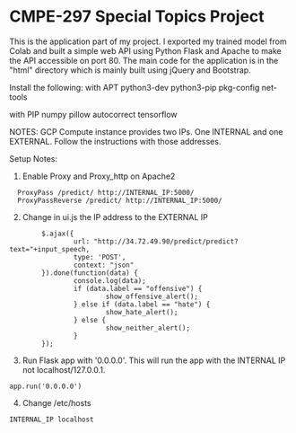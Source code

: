 # CMPE-297 Special Topics Project

This is the application part of my project. I exported my trained model from Colab and built a simple web API using Python Flask and Apache to make the API accessible on port 80. The main code for the application is in the "html" directory which is mainly built using jQuery and Bootstrap.

Install the following:
with APT
python3-dev
python3-pip
pkg-config
net-tools

with PIP
numpy
pillow
autocorrect
tensorflow

NOTES:
GCP Compute instance provides two IPs. One INTERNAL and one EXTERNAL.
Follow the instructions with those addresses.

Setup Notes:
1. Enable Proxy and Proxy_http on Apache2

```
  ProxyPass /predict/ http://INTERNAL_IP:5000/
  ProxyPassReverse /predict/ http://INTERNAL_IP:5000/
```

2. Change in ui.js the IP address to the EXTERNAL IP 
```
        $.ajax({
                url: "http://34.72.49.90/predict/predict?text="+input_speech,
                type: 'POST',
                context: "json"
        }).done(function(data) {
                console.log(data);
                if (data.label == "offensive") { 
                        show_offensive_alert(); 
                } else if (data.label == "hate") {
                        show_hate_alert();
                } else {
                        show_neither_alert();
                }
        });
```

3. Run Flask app with '0.0.0.0'. This will run the app with the INTERNAL IP not localhost/127.0.0.1.

```app.run('0.0.0.0') ```

4. Change /etc/hosts

```INTERNAL_IP localhost```
